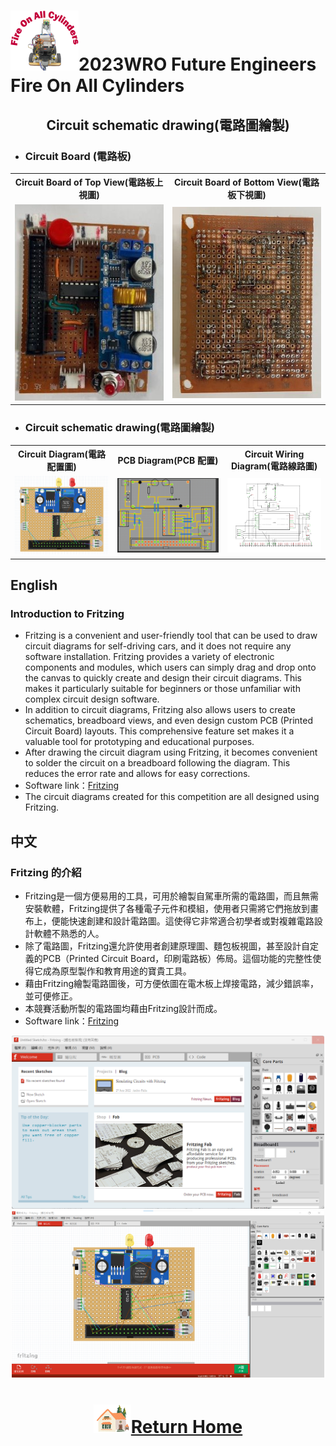 ![LOGO](../../other/img/logo.png)2023WRO Future Engineers Fire On All Cylinders  
====
## <div align="center">Circuit schematic drawing(電路圖繪製) </div>

- ### Circuit Board (電路板)
<div align="center">
<table>
  <tr align="center">
      <th> Circuit Board of Top View(電路板上視圖) </th><th>Circuit Board of Bottom View(電路板下視圖)</th>
  </tr>
  <tr align="center">
     <td> <img src="../../schemes/Assembly_Instructions/img/circuit_up.jpg" width="300" alt="circuit_up.jpg"> </td><td><img src="../../schemes/Assembly_Instructions/img/circuit_lower.jpg" width="300" alt="circuit_lower.jpg"></td>
  </tr>
</table>
</div>

- ### Circuit schematic drawing(電路圖繪製)
<div align="center">
<table>
  <tr align="center">
      <th>Circuit Diagram(電路配置圖)</th><th>PCB Diagram(PCB 配置)</th><th>Circuit Wiring Diagram(電路線路圖)</th>
  </tr>
  <tr align="center">
     <td><img src="./img/simulation_2.png" width="500" alt="Circuit schematic drawing"></td><td><img src="./img/simulation.png" width="500" alt="Circuit schematic drawing"></td><td><img src="./img/Altium Designer.png" width="500" alt="Circuit schematic drawing"></td>
  </tr>
</table>
</div>


## English
### Introduction to Fritzing
- Fritzing is a convenient and user-friendly tool that can be used to draw circuit diagrams for self-driving cars, and it does not require any software installation. Fritzing provides a variety of electronic components and modules, which users can simply drag and drop onto the canvas to quickly create and design their circuit diagrams. This makes it particularly suitable for beginners or those unfamiliar with complex circuit design software.
- In addition to circuit diagrams, Fritzing also allows users to create schematics, breadboard views, and even design custom PCB (Printed Circuit Board) layouts. This comprehensive feature set makes it a valuable tool for prototyping and educational purposes. 
- After drawing the circuit diagram using Fritzing, it becomes convenient to solder the circuit on a breadboard following the diagram. This reduces the error rate and allows for easy corrections.
- Software link：[Fritzing](https://www.tinkercad.com/) 
- The circuit diagrams created for this competition are all designed using Fritzing.

## 中文
###  Fritzing 的介紹
- Fritzing是一個方便易用的工具，可用於繪製自駕車所需的電路圖，而且無需安裝軟體，Fritzing提供了各種電子元件和模組，使用者只需將它們拖放到畫布上，便能快速創建和設計電路圖。這使得它非常適合初學者或對複雜電路設計軟體不熟悉的人。
- 除了電路圖，Fritzing還允許使用者創建原理圖、麵包板視圖，甚至設計自定義的PCB（Printed Circuit Board，印刷電路板）佈局。這個功能的完整性使得它成為原型製作和教育用途的寶貴工具。
- 藉由Fritzing繪製電路圖後，可方便依圖在電木板上焊接電路，減少錯誤率，並可便修正。
- 本競賽活動所製的電路圖均藉由Fritzing設計而成。
- Software link：[Fritzing](https://fritzing.org/)  
<div align="center"><img src="./img/Fritzing.png" width="500" alt=" Fritzing">   <img src="./img/frtzing1.png" width="500" alt=" Fritzing"></div>  

# <div align="center">![HOME](../../other/img/Home.png)[Return Home](../../)</div>  
